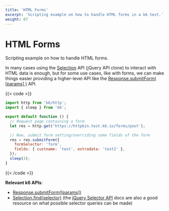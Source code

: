 ```yaml
---
title: 'HTML Forms'
excerpt: 'Scripting example on how to handle HTML forms in a k6 test.'
weight: 07
---
```


# HTML Forms

Scripting example on how to handle HTML forms.

In many cases using the [Selection](https://grafana.com/docs/k6/<K6_VERSION>/javascript-api/k6-html/selection) API (jQuery API clone) to interact with HTML data is enough, but for some use cases, like with forms, we can make things easier providing a higher-level API like the [Response.submitForm( [params] )](/javascript-api/k6-http/response/response-submitform) API.

{{< code >}}

```javascript
import http from 'k6/http';
import { sleep } from 'k6';

export default function () {
  // Request page containing a form
  let res = http.get('https://httpbin.test.k6.io/forms/post');

  // Now, submit form setting/overriding some fields of the form
  res = res.submitForm({
    formSelector: 'form',
    fields: { custname: 'test', extradata: 'test2' },
  });
  sleep(3);
}
```

{{< /code >}}

**Relevant k6 APIs**:

- [Response.submitForm([params])](/javascript-api/k6-http/response/response-submitform)
- [Selection.find(selector)](https://grafana.com/docs/k6/<K6_VERSION>/javascript-api/k6-html/selection/selection-find)
  (the [jQuery Selector API](http://api.jquery.com/category/selectors/) docs are also a good
  resource on what possible selector queries can be made)
